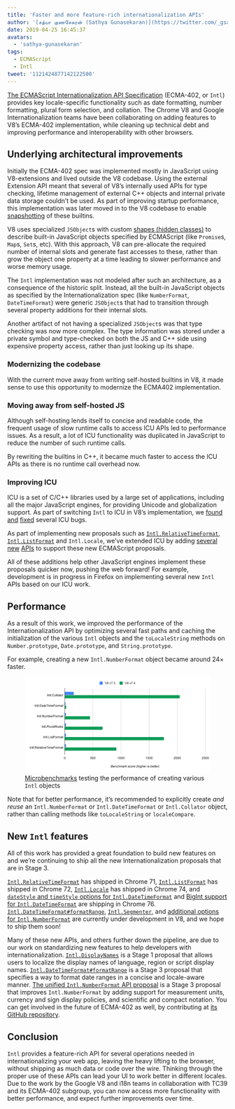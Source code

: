 ```yaml
---
title: 'Faster and more feature-rich internationalization APIs'
author: '[சத்யா குணசேகரன் (Sathya Gunasekaran)](https://twitter.com/_gsathya)'
date: 2019-04-25 16:45:37
avatars:
  - 'sathya-gunasekaran'
tags:
  - ECMAScript
  - Intl
tweet: '1121424877142122500'
---
```

[The ECMAScript Internationalization API Specification](https://tc39.es/ecma402/) (ECMA-402, or `Intl`) provides key locale-specific functionality such as date formatting, number formatting, plural form selection, and collation. The Chrome V8 and Google Internationalization teams have been collaborating on adding features to V8’s ECMA-402 implementation, while cleaning up technical debt and improving performance and interoperability with other browsers.

## Underlying architectural improvements

Initially the ECMA-402 spec was implemented mostly in JavaScript using V8-extensions and lived outside the V8 codebase. Using the external Extension API meant that several of V8’s internally used APIs for type checking, lifetime management of external C++ objects and internal private data storage couldn’t be used. As part of improving startup performance, this implementation was later moved in to the V8 codebase to enable [snapshotting](/blog/custom-startup-snapshots) of these builtins.

V8 uses specialized `JSObject`s with custom [shapes (hidden classes)](https://mathiasbynens.be/notes/shapes-ics) to describe built-in JavaScript objects specified by ECMAScript (like `Promise`s, `Map`s, `Set`s, etc). With this approach, V8 can pre-allocate the required number of internal slots and generate fast accesses to these, rather than grow the object one property at a time leading to slower performance and worse memory usage.

The `Intl` implementation was not modeled after such an architecture, as a consequence of the historic split. Instead, all the built-in JavaScript objects as specified by the Internationalization spec (like `NumberFormat`, `DateTimeFormat`) were generic `JSObject`s that had to transition through several property additions for their internal slots.

Another artifact of not having a specialized `JSObject`s was that type checking was now more complex. The type information was stored under a private symbol and type-checked on both the JS and C++ side using expensive property access, rather than just looking up its shape.

### Modernizing the codebase

With the current move away from writing self-hosted builtins in V8, it made sense to use this opportunity to modernize the ECMA402 implementation.

### Moving away from self-hosted JS

Although self-hosting lends itself to concise and readable code, the frequent usage of slow runtime calls to access ICU APIs led to performance issues. As a result, a lot of ICU functionality was duplicated in JavaScript to reduce the number of such runtime calls.

By rewriting the builtins in C++, it became much faster to access the ICU APIs as there is no runtime call overhead now.

### Improving ICU

ICU is a set of C/C++ libraries used by a large set of applications, including all the major JavaScript engines, for providing Unicode and globalization support. As part of switching `Intl` to ICU in V8’s implementation, we [found](https://unicode-org.atlassian.net/browse/ICU-20140) [and](https://unicode-org.atlassian.net/browse/ICU-9562) [fixed](https://unicode-org.atlassian.net/browse/ICU-20098) several ICU bugs.

As part of implementing new proposals such as [`Intl.RelativeTimeFormat`](/features/intl-relativetimeformat), [`Intl.ListFormat`](/features/intl-listformat) and `Intl.Locale`, we’ve extended ICU by adding [several](https://unicode-org.atlassian.net/browse/ICU-13256) [new](https://unicode-org.atlassian.net/browse/ICU-20121) [APIs](https://unicode-org.atlassian.net/browse/ICU-20342) to support these new ECMAScript proposals.

All of these additions help other JavaScript engines implement these proposals quicker now, pushing the web forward! For example, development is in progress in Firefox on implementing several new `Intl` APIs based on our ICU work.

## Performance

As a result of this work, we improved the performance of the Internationalization API by optimizing several fast paths and caching the initialization of the various `Intl` objects and the `toLocaleString` methods on `Number.prototype`, `Date.prototype`, and `String.prototype`.

For example, creating a new `Intl.NumberFormat` object became around 24× faster.

<figure>
  <img src="/_img/intl/performance.svg" intrinsicsize="713x371" alt="">
  <figcaption><a href=https://cs.chromium.org/chromium/src/v8/test/js-perf-test/Intl/constructor.js>Microbenchmarks</a> testing the performance of creating various <code>Intl</code> objects</figcaption>
</figure>

Note that for better performance, it’s recommended to explicitly create *and reuse* an `Intl.NumberFormat` or `Intl.DateTimeFormat` or `Intl.Collator` object, rather than calling methods like `toLocaleString` or `localeCompare`.

## New `Intl` features

All of this work has provided a great foundation to build new features on and we’re continuing to ship all the new Internationalization proposals that are in Stage 3.

[`Intl.RelativeTimeFormat`](/features/intl-relativetimeformat) has shipped in Chrome 71, [`Intl.ListFormat`](/features/intl-listformat) has shipped in Chrome 72, [`Intl.Locale`](https://developer.mozilla.org/en-US/docs/Web/JavaScript/Reference/Global_Objects/Locale) has shipped in Chrome 74, and [`dateStyle` and `timeStyle` options for `Intl.DateTimeFormat`](https://github.com/tc39/proposal-intl-datetime-style) and [BigInt support for `Intl.DateTimeFormat`](https://github.com/tc39/ecma402/pull/236) are shipping in Chrome 76. [`Intl.DateTimeFormat#formatRange`](https://github.com/tc39/proposal-intl-DateTimeFormat-formatRange), [`Intl.Segmenter`](https://github.com/tc39/proposal-intl-segmenter/), and [additional options for `Intl.NumberFormat`](https://github.com/tc39/proposal-unified-intl-numberformat/) are currently under development in V8, and we hope to ship them soon!

Many of these new APIs, and others further down the pipeline, are due to our work on standardizing new features to help developers with internationalization. [`Intl.DisplayNames`](https://github.com/tc39/proposal-intl-displaynames) is a Stage 1 proposal that allows users to localize the display names of language, region or script display names. [`Intl.DateTimeFormat#formatRange`](https://github.com/fabalbon/proposal-intl-DateTimeFormat-formatRange) is a Stage 3 proposal that specifies a way to format date ranges in a concise and locale-aware manner. [The unified `Intl.NumberFormat` API proposal](https://github.com/tc39/proposal-unified-intl-numberformat) is a Stage 3 proposal that improves `Intl.NumberFormat` by adding support for measurement units, currency and sign display policies, and scientific and compact notation. You can get involved in the future of ECMA-402 as well, by contributing at [its GitHub repository](https://github.com/tc39/ecma402).

## Conclusion

`Intl` provides a feature-rich API for several operations needed in internationalizing your web app, leaving the heavy lifting to the browser, without shipping as much data or code over the wire. Thinking through the proper use of these APIs can lead your UI to work better in different locales. Due to the work by the Google V8 and i18n teams in collaboration with TC39 and its ECMA-402 subgroup, you can now access more functionality with better performance, and expect further improvements over time.
